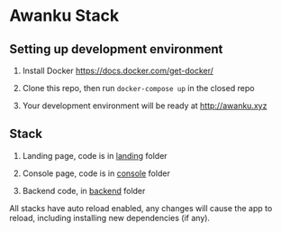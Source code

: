 Awanku Stack
============

## Setting up development environment

1. Install Docker https://docs.docker.com/get-docker/

1. Clone this repo, then run `docker-compose up` in the closed repo

1. Your development environment will be ready at http://awanku.xyz

## Stack

1. Landing page, code is in [landing](landing) folder

2. Console page, code is in [console](console) folder

3. Backend code, in [backend](backend) folder

All stacks have auto reload enabled, any changes will cause the app to reload, including installing new dependencies (if any).